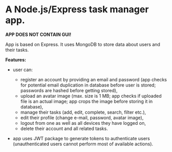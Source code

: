 # A Node.js/Express task manager app.

**APP DOES NOT CONTAIN GUI!**

App is based on Express. It uses MongoDB to store data about users and their tasks.

**Features:**
- user can:
  - register an account by providing an email and password (app checks for potential email duplication in database before user is stored; passwords are hashed before getting stored),
  - upload an avatar image (max. size is 1 MB; app checks if uploaded file is an actual image; app crops the image before storing it in database),
  - manage their tasks (add, edit, complete, search, filter etc.),
  - edit their profile (change e-mail, password, avatar image),
  - logout from one as well as all devices they have logged on,
  - delete their account and all related tasks.
  
- app uses JWT package to generate tokens to authenticate users (unauthenticated users cannot perform most of available actions).
